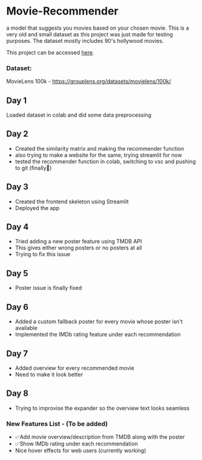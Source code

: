 # Movie-Recommender
a model that suggests you movies based on your chosen movie. This is a very old and small dataset as this project was just made for testing purposes. The dataset mostly includes 90's hollywood movies.

This project can be accessed [here](https://punzeemovie.streamlit.app/).

### Dataset: 
MovieLens 100k - https://grouplens.org/datasets/movielens/100k/

## Day 1 
Loaded dataset in colab and did some data preprocessing

## Day 2
- Created the similarity matrix and making the recommender function 
- also trying to make a website for the same, trying streamlit for now
- tested the recommender function in colab, switching to vsc and pushing to git (finally🙏)

## Day 3
- Created the frontend skeleton using Streamlit
- Deployed the app

## Day 4
- Tried adding a new poster feature using TMDB API
- This gives either wrong posters or no posters at all
- Trying to fix this issue

## Day 5
- Poster issue is finally fixed

## Day 6
- Added a custom fallback poster for every movie whose poster isn't available
- Implemented the IMDb rating feature under each recommendation

## Day 7
- Added overview for every recommended movie 
- Need to make it look better

## Day 8
- Trying to improvise the expander so the overview text looks seamless

### New Features List - (To be added)
- ✅Add movie overview/description from TMDB along with the poster
- ✅Show IMDb rating under each recommendation
- Nice hover effects for web users (currently working)